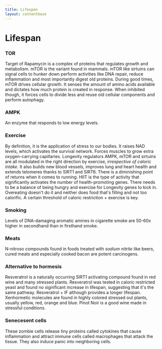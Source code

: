 ```yaml
---
title: Lifespan
layout: contentbase
---
```

Lifespan
======

### TOR
Target of Rapamycin is a complex of proteins that regulates growth and
metabolism. mTOR is the variant found in mammals. mTOR like sirtuins can signal
cells to hunker down perform activities like DNA repair, reduce inflammation and
most importantly digest old proteins. During good times, mTOR drives cellular
growth. It senses the amount of amino acids available and dictates how much
protein is created in response. When inhibited though, it forces cells to divide
less and reuse old cellular components and perform autophagy.

### AMPK
An enzyme that responds to low energy levels.

### Exercise
By definition, it is the application of stress to our bodies. It raises NAD
levels, which activates the survival network. Forces muscles to grow extra
oxygen-carrying capillaries. Longevity regulators AMPK, mTOR and sirtuins are
all modulated in the right direction by exercise, *irrespective of caloric
intake.* It also builds new blood vessels, improves lung and heart health and
extends telomeres thanks to SIRT1 and SIRT6. There is a diminishing point of
returns when it comes to running. HIIT is the type of activity that
significantly activates the number of health-promoting genes. There needs to be
a balance of being hungry and exercise for Longevity genes to kick in.
Overeating doesn't do it and neither does food that's filling and not too
calorific. A certain threshold of caloric restriction + exercise is key.

### Smoking
Levels of DNA-damaging aromatic amines in cigarette smoke are 50-60x higher in
secondhand than in firsthand smoke.

### Meats 
N-nitroso compounds found in foods treated with _sodium nitrite_ like beers,
cured meats and especially cooked bacon are potent carcinogens.

### Alternative to hormesis
Resveratrol is a naturally occurring SIRT1 activating compound found in red wine
and many stressed plants. Resveratrol was tested in caloric restricted yeast and
found no significant increase in lifespan, suggesting that it's the same
pathway. Resveratrol + IF although provides a longer lifespan. Xenhormetic
molecules are found in highly colored stressed out plants, usually yellow, red,
orange and blue. Pinot Noir is a good wine made in stressful conditions.

### Senecesent cells
These zombie cells release tiny proteins called cytokines that cause
inflammation and attract immune cells called macrophages that attack the tissue.
They also induce panic into neighboring cells.
